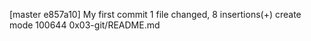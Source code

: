 [master e857a10] My first commit
 1 file changed, 8 insertions(+)
 create mode 100644 0x03-git/README.md
